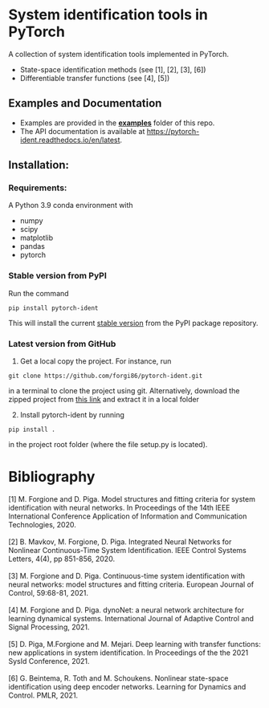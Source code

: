 # System identification tools in PyTorch
A collection of system identification tools implemented in PyTorch.

* State-space identification methods (see [1], [2], [3], [6])
* Differentiable transfer functions (see [4], [5])

## Examples and Documentation

* Examples are provided in the [**examples**](examples) folder of this repo.
* The API documentation is available at https://pytorch-ident.readthedocs.io/en/latest.


## Installation:

### Requirements:
A Python 3.9 conda environment with

 * numpy
 * scipy
 * matplotlib
 * pandas
 * pytorch
 
### Stable version from PyPI

Run the command 

```
pip install pytorch-ident
```
This will install the current [stable version](https://pypi.org/project/pytorch-ident/) from the PyPI package repository.

### Latest version from GitHub
1. Get a local copy the project. For instance, run 
```
git clone https://github.com/forgi86/pytorch-ident.git
```
in a terminal to clone the project using git. Alternatively, download the zipped project from [this link](https://github.com/forgi86/pytorch-ident/zipball/master) and extract it in a local folder

2. Install pytorch-ident by running
```
pip install .
```
in the project root folder (where the file setup.py is located). 

# Bibliography
[1] M. Forgione and D. Piga. Model structures and fitting criteria for system identification with neural networks. In Proceedings of the 14th IEEE International Conference Application of Information and Communication Technologies, 2020. <br/><br/>
[2] B. Mavkov, M. Forgione, D. Piga. Integrated Neural Networks for Nonlinear Continuous-Time System Identification. IEEE Control Systems Letters, 4(4), pp 851-856, 2020. <br/><br/>
[3] M. Forgione and D. Piga. Continuous-time system identification with neural networks: model structures and fitting criteria. European Journal of Control, 59:68-81, 2021. <br/><br/>
[4] M. Forgione and D. Piga. dynoNet: a neural network architecture for learning dynamical systems. International Journal of Adaptive Control and Signal Processing, 2021. <br/><br/>
[5] D. Piga, M.Forgione and M. Mejari. Deep learning with transfer functions: new applications in system identification. In Proceedings of the the 2021 SysId Conference, 2021. <br/><br/>
[6] G. Beintema, R. Toth and M. Schoukens. Nonlinear state-space identification using deep encoder networks. Learning for Dynamics and Control. PMLR, 2021. <br/><br/>
